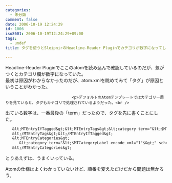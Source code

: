 ```yaml
---
categories:
  - 未分類
comment: false
date: 2006-10-19 12:24:29
id: 1006
iso8601: 2006-10-19T12:24:29+09:00
tags:
  - undef
title: タグを使うとSleipnirのHeadline-Reader Pluginでカテゴリが数字になってしまった

---
```


<div class="entry-body">
                                 <p>Headline-Reader Pluginでここのatomを読み込んで確認しているのだが、気がつくとカテゴリ欄が数字になっていた。<br />
最初は原因がわからなかったのだが、atom.xmlを眺めてみて「タグ」が原因ということがわかった。</p>
                              
                                 <p>デフォルトのAtomテンプレートではカテゴリー周りを見ていると、タグもカテゴリで処理されているようだった。<br />
出ている数字は、一番最後の「term」だったので、タグを先に書くことにした。</p>

```default
   &lt;MTEntryIfTagged&gt;&lt;MTEntryTags&gt;&lt;category term="&lt;$MTTagID encode_xml="1"$&gt;" label="&lt;$MTTagName encode_xml="1"$&gt;" scheme="http://www.sixapart.com/ns/types#tag" /&gt;
   &lt;/MTEntryTags&gt;&lt;/MTEntryIfTagged&gt;
   &lt;MTEntryCategories&gt;
      &lt;category term="&lt;$MTCategoryLabel encode_xml="1"$&gt;" scheme="http://www.sixapart.com/ns/types#category" /&gt;
   &lt;/MTEntryCategories&gt;
```

<p>とりあえずは、うまくいっている。</p>

<p>Atomの仕様はよくわかっていないけど、順番を変えただけだから問題は無かろう。</p>
                              </div>    	